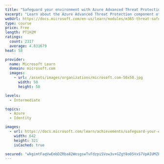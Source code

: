 ```yaml
---
title: "Safeguard your environment with Azure Advanced Threat Protection"
excerpt: "Learn about the Azure Advanced Threat Protection component of Microsoft Threat Protection."
webUrl: https://docs.microsoft.com/en-us/learn/modules/m365-threat-safeguard/
type: course
price: Free
length: PT1H2M
ratings:
  count: 2317
  average: 4.831679
heat: 58

provider:
  name: Microsoft Learn
  domain: microsoft.com
  images:
    - url: /assets/images/organizations/microsoft.com-50x50.jpg
      width: 50
      height: 50

levels:
  - Intermediate

topics:
  - Azure
  - Identity

images:
  - url: https://docs.microsoft.com/learn/achievements/safeguard-your-environment-with-microsoft-azure-advanced-threat-protection-social.png
    width: 642
    height: 321
    isCached: true

secured: "wkgimtFaqVwEmbDZRba82WesgswTvFdzpiSVow3v+GZgY8oO5VxS7VpAIUMZE+42e1aFufBaKJXkxFu05oZbvbwtQY4erjlAv3B67rqUSbjBwE0TGzNvhR2P/8SieI5T4eqlksWe008vTYUwAbh8kZ3B6nrI7vl3QWvzYc1fpZJiIZUW2BkgoceLxYQBBqLMkyj9Morw4OOFFGM6MIhTws25tvdA33NX8C/8RvqVLpn8C36lYwgJigQEnUHdVASr9Ll1W+Q+iS63vJwueXfdna7w2gbYdiFBs4eQ/+twJhhTtkuKHXhjYD30sEJcoFr0TMqSI3AMxvBlANHR2SUAbijpzP5cvsz1tTf1NUjpnEr5b5hhCCYp4epBUYWOALb8QeGUfmWB1l7gKTc+xR/M9BsLgG6F+C5z7Fc6zn1UgmY=;hM0k4RNA71iM/zuKwatd3g=="
---
```


